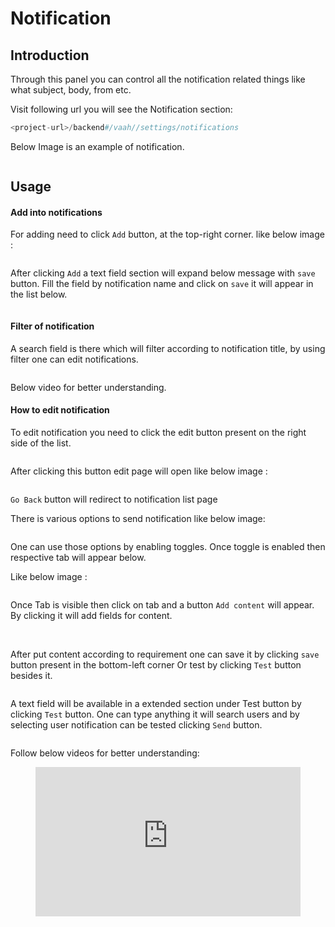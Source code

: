 # Notification

[comment]: <> ([[toc]])

## Introduction

Through this panel you can control all the notification related things like what subject, body, from etc.


Visit following url you will see the Notification section:
```php
<project-url>/backend#/vaah//settings/notifications
```
Below Image is an example of notification.

<img :src="$withBase('/images/notification-setting-1.png')">

## Usage

#### Add into notifications

For adding need to click `Add` button, at the top-right corner.
like below image :

<img :src="$withBase('/images/notification-setting-2.png')">

After clicking `Add` a text field section will expand below message with `save` button.
Fill the field by notification name and click on `save` it will appear in the list below.

<img :src="$withBase('/images/notification-setting-3.png')">

#### Filter of notification

A search field is there which will filter according to notification title, by using filter one can edit notifications.


<img :src="$withBase('/images/notification-setting-4.png')">

Below video for better understanding.

#### How to edit notification

To edit notification you need to click the edit button present on the right side of the list.

<img :src="$withBase('/images/notification-setting-5.png')">

After clicking this button edit page will open like below image :

<img :src="$withBase('/images/notification-setting-6.png')">

`Go Back` button will redirect to notification list page

There is various options to send notification like below image: 

<img :src="$withBase('/images/notification-setting-7.png')">

One can use those options by enabling toggles. Once toggle is enabled then respective tab will appear below.

Like below image :

<img :src="$withBase('/images/notification-setting-8.png')">

Once Tab is visible then click on tab and a button `Add content` will appear. By clicking it will add fields for content.

<img :src="$withBase('/images/notification-setting-9.png')">

<img :src="$withBase('/images/notification-setting-10.png')">

After put content according to requirement one can save it by clicking `save` button present in the bottom-left corner
Or test by clicking `Test` button besides it.

<img :src="$withBase('/images/notification-setting-11.png')">

A text field will be available in a extended section under Test button by clicking `Test` button.
One can type anything it will search users and by selecting user notification can be tested clicking `Send` button.

<img :src="$withBase('/images/notification-setting-12.png')">

Follow below videos for better understanding:

<figure>
  <iframe src="https://img-v4.getdemo.dev/screenshot/chrome_n9zbdkcnPK.mp4" frameborder="0" allowfullscreen="true" style="width: 100%; aspect-ratio: 16/9;"> </iframe>
</figure>